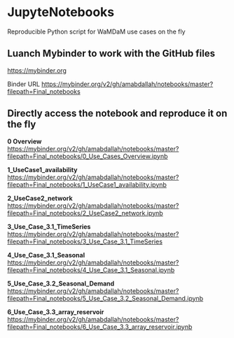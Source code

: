 # JupyteNotebooks
Reproducible Python script for WaMDaM use cases on the fly 


## Luanch Mybinder to work with the GitHub files  
https://mybinder.org

Binder URL
https://mybinder.org/v2/gh/amabdallah/notebooks/master?filepath=Final_notebooks

## Directly access the notebook and reproduce it on the fly    

**0 Overview**  
https://mybinder.org/v2/gh/amabdallah/notebooks/master?filepath=Final_notebooks/0_Use_Cases_Overview.ipynb

**1_UseCase1_availability**    
https://mybinder.org/v2/gh/amabdallah/notebooks/master?filepath=Final_notebooks/1_UseCase1_availability.ipynb


**2_UseCase2_network**   
https://mybinder.org/v2/gh/amabdallah/notebooks/master?filepath=Final_notebooks/2_UseCase2_network.ipynb

**3_Use_Case_3.1_TimeSeries**    
https://mybinder.org/v2/gh/amabdallah/notebooks/master?filepath=Final_notebooks/3_Use_Case_3.1_TimeSeries

**4_Use_Case_3.1_Seasonal**      
https://mybinder.org/v2/gh/amabdallah/notebooks/master?filepath=Final_notebooks/4_Use_Case_3.1_Seasonal.ipynb

**5_Use_Case_3.2_Seasonal_Demand**        
https://mybinder.org/v2/gh/amabdallah/notebooks/master?filepath=Final_notebooks/5_Use_Case_3.2_Seasonal_Demand.ipynb


**6_Use_Case_3.3_array_reservoir**   
https://mybinder.org/v2/gh/amabdallah/notebooks/master?filepath=Final_notebooks/6_Use_Case_3.3_array_reservoir.ipynb



